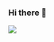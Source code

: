 ### Hi there 👋


<img align="center" src="https://github-readme-stats.vercel.app/api/top-langs/?username=raquelodaka&theme=light" />
<!--
**Raquelodaka/raquelodaka** is a ✨ _special_ ✨ repository because its `README.md` (this file) appears on your GitHub profile.

Here are some ideas to get you started:

- 🔭 I’m currently working on ...
- 🌱 I’m currently learning ...
- 👯 I’m looking to collaborate on ...
- 🤔 I’m looking for help with ...
- 💬 Ask me about ...
- 📫 How to reach me: ...
- 😄 Pronouns: ...
- ⚡ Fun fact: ...
-->
